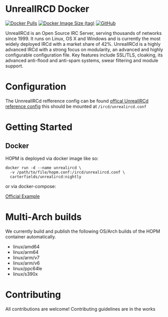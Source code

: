 # UnrealIRCD Docker
[![Docker Pulls](https://img.shields.io/docker/pulls/carterfields/unrealircd?style=for-the-badge)](https://hub.docker.com/r/carterfields/unrealircd)
[![Docker Image Size (tag)](https://img.shields.io/docker/image-size/carterfields/unrealircd/nightly?style=for-the-badge)](https://hub.docker.com/r/carterfields/unrealircd/tags)
[![GitHub](https://img.shields.io/github/license/carterscode/docker-unrealircd?style=for-the-badge)](https://github.com/carterscode/docker-unrealircd)

UnrealIRCd is an Open Source IRC Server, serving thousands of networks since 1999. It runs on Linux, OS X and Windows and is currently the most widely deployed IRCd with a market share of 42%. UnrealIRCd is a highly advanced IRCd with a strong focus on modularity, an advanced and highly configurable configuration file. Key features include SSL/TLS, cloaking, its advanced anti-flood and anti-spam systems, swear filtering and module support. 

# Configuration

The UnnrealIRCd refference config can be found [offical UnrealIRCd reference config](https://raw.githubusercontent.com/unrealircd/unrealircd/unreal50/doc/conf/examples/example.conf) this should be mounted at `/ircd/unrealircd.conf`

# Getting Started

## Docker

HOPM is deployed via docker image like so:

```
docker run -d --name unrealircd \
  -v /path/to/file/hopm.conf:/ircd/unrealircd.conf \
  carterfields/unrealircd:nightly
```

or via docker-compose:

[Official Example](https://raw.githubusercontent.com/carterscode/docker-unrealircd/main/docker-compose.yml)

# Multi-Arch builds

We currently build and publish the following OS/Arch builds of the HOPM container automatically.
* linux/amd64
* linux/arm64
* linux/arm/v7
* linux/arm/v6
* linux/ppc64le
* linux/s390x

# Contributing

All contributions are welcome! Contributing guidelines are in the works
